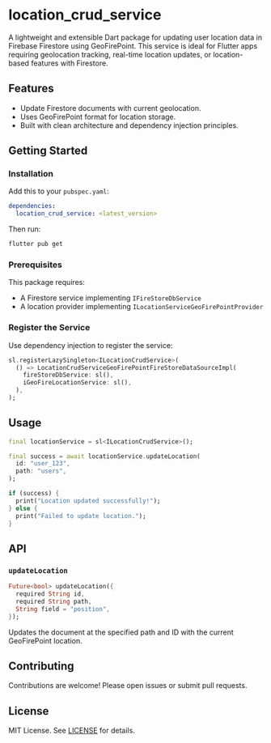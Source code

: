 # location_crud_service

A lightweight and extensible Dart package for updating user location data in Firebase Firestore using GeoFirePoint. This service is ideal for Flutter apps requiring geolocation tracking, real-time location updates, or location-based features with Firestore.

## Features

- Update Firestore documents with current geolocation.
- Uses GeoFirePoint format for location storage.
- Built with clean architecture and dependency injection principles.

## Getting Started

### Installation

Add this to your `pubspec.yaml`:

```yaml
dependencies:
  location_crud_service: <latest_version>
```

Then run:

```bash
flutter pub get
```

### Prerequisites

This package requires:

- A Firestore service implementing `IFireStoreDbService`
- A location provider implementing `ILocationServiceGeoFirePointProvider`

### Register the Service

Use dependency injection to register the service:

```dart
sl.registerLazySingleton<ILocationCrudService>(
  () => LocationCrudServiceGeoFirePointFireStoreDataSourceImpl(
    fireStoreDbService: sl(),
    iGeoFireLocationService: sl(),
  ),
);
```

## Usage

```dart
final locationService = sl<ILocationCrudService>();

final success = await locationService.updateLocation(
  id: "user_123",
  path: "users",
);

if (success) {
  print("Location updated successfully!");
} else {
  print("Failed to update location.");
}
```

## API

### `updateLocation`

```dart
Future<bool> updateLocation({
  required String id,
  required String path,
  String field = "position",
});
```

Updates the document at the specified path and ID with the current GeoFirePoint location.

## Contributing

Contributions are welcome! Please open issues or submit pull requests.

## License

MIT License. See [LICENSE](LICENSE) for details.

